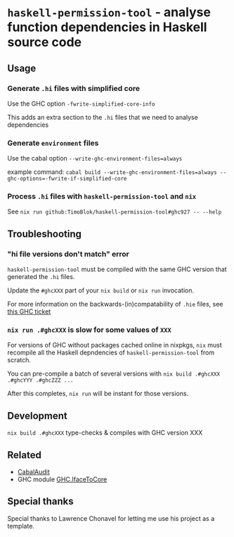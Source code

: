 
# `haskell-permission-tool` - analyse function dependencies in Haskell source code

## Usage

### Generate `.hi` files with simplified core

Use the GHC option `-fwrite-simplified-core-info`

This adds an extra section to the `.hi` files that we need to analyse dependencies

### Generate `environment` files

Use the cabal option `--write-ghc-environment-files=always`

example command: `cabal build --write-ghc-environment-files=always --ghc-options=-fwrite-if-simplified-core`

### Process `.hi` files with `haskell-permission-tool` and `nix`

See `nix run github:TimoBlok/haskell-permission-tool#ghc927 -- --help`

## Troubleshooting

### "hi file versions don't match" error

`haskell-permission-tool` must be compiled with the same GHC version that generated the `.hi` files.

Update the `#ghcXXX` part of your `nix build` or `nix run` invocation.

For more information on the backwards-(in)compatability of `.hie` files, see [this GHC ticket](https://gitlab.haskell.org/ghc/ghc/-/issues/18329)

### `nix run .#ghcXXX` is slow for some values of `XXX`

For versions of GHC without packages cached online in nixpkgs, `nix` must recompile all the Haskell depndencies of `haskell-permission-tool` from scratch.

You can pre-compile a batch of several versions with `nix build .#ghcXXX .#ghcYYY .#ghcZZZ ...`

After this completes, `nix run` will be instant for those versions.

## Development

`nix build .#ghcXXX` type-checks & compiles with GHC version XXX

## Related

- [CabalAudit](https://github.com/TristanCacqueray/cabal-audit/tree/main)
- GHC module [GHC.IfaceToCore](https://hackage.haskell.org/package/ghc-9.6.1/docs/GHC-IfaceToCore.html)

## Special thanks

Special thanks to Lawrence Chonavel for letting me use his project as a template.
